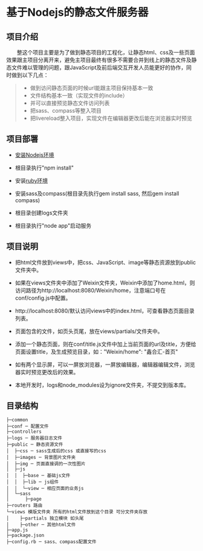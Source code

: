 基于Nodejs的静态文件服务器
======


## 项目介绍

　　整这个项目主要是为了做到静态项目的工程化，让静态html、css及一些页面效果跟主项目分离开来，避免主项目最终有很多不需要合并到线上的静态文件及静态文件难以管理的问题，跟JavaScript及前后端交互开发人员能更好的协作，同时做到以下几点：
> * 做到访问静态页面的时候url能跟主项目保持基本一致
> * 文件结构基本一致（实现文件的include）
> * 并可以直接预览静态文件访问列表
> * 把sass、compass等整入项目
> * 把livereload整入项目，实现文件在编辑器更改后能在浏览器实时预览


## 项目部署

* [安装Nodejs环境][1]

* 根目录执行"npm install"

* 安装[ruby环境][2]

* 安装sass及compass(根目录先执行gem install sass, 然后gem install compass)

* 根目录创建logs文件夹

* 根目录执行"node app"启动服务


## 项目说明

* 把html文件放到views中，把css、JavaScript、image等静态资源放到public文件夹中。

* 如果在views文件夹中添加了Weixin文件夹，Weixin中添加了home.html，则访问路径为http://localhost:8080/Weixin/home，注意端口号在conf/config.js中配置。

* http://localhost:8080/默认访问views中的index.html，可查看静态页面目录列表。

* 页面包含的文件，如页头页尾，放在views/partials/文件夹中。

* 添加一个静态页面，则在conf/title.js文件中加上当前页面的url及title，方便给页面设置title，及生成预览目录，如："Weixin/home": "鑫合汇-首页"

* 如有两个显示屏，可以一屏放浏览器，一屏放编辑器，编辑器编辑文件，浏览器实时预览更改后的效果。

* 本地开发时，logs和node_modules设为ignore文件夹，不提交到版本库。


## 目录结构

    ├─common
    ├─conf ─ 配置文件
    ├─controllers
    ├─logs ─ 服务器日志文件
    ├─public ─ 静态资源文件
    │  ├─css ─ sass生成后的css 或直接写的css
    │  ├─images ─ 背景图片文件夹
    │  ├─img ─ 页面直接调的一次性图片
    │  ├─js
    │  │  ├─base ─ 基础js文件
    │  │  ├─lib ─ js组件
    │  │  └─view ─ 相应页面的业务js
    │  └─sass
    │      ├─page
    ├─routers 路由
    └─views 模版文件夹 所有的html文件放到这个目录 可分文件夹存放
    │    ├─partials 独立模块 如头尾
    │    ├─other ─ 其他html文件
    ├─app.js
    ├─package.json
    ├─config.rb ─ sass、compass配置文件



  [1]: http://nodejs.org/download/
  [2]: http://pan.baidu.com/s/1eQoZCAI